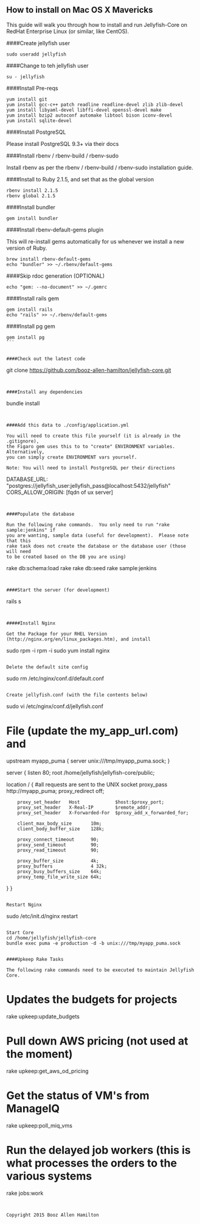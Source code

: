## How to install on Mac OS X Mavericks

This guide will walk you through how to install and run Jellyfish-Core on RedHat Enterprise Linux (or similar,
like CentOS).

####Create jellyfish user

````
sudo useradd jellyfish
````

####Change to teh jellyfish user

````
su - jellyfish
````

####Install Pre-reqs

````
yum install git
yum install gcc-c++ patch readline readline-devel zlib zlib-devel
yum install libyaml-devel libffi-devel openssl-devel make
yum install bzip2 autoconf automake libtool bison iconv-devel
yum install sqlite-devel
````

####Install PostgreSQL

Please install PostgreSQL 9.3+ via their docs


####Install rbenv / rbenv-build / rbenv-sudo

Install rbenv as per the rbenv / rbenv-build / rbenv-sudo installation guide.


####Install to Ruby 2.1.5, and set that as the global version

````
rbenv install 2.1.5
rbenv global 2.1.5
````


####Install bundler

````
gem install bundler
````


####Install rbenv-default-gems plugin

This will re-install gems automatically for us whenever we install a new version of Ruby.

````
brew install rbenv-default-gems
echo "bundler" >> ~/.rbenv/default-gems
````


####Skip rdoc generation (OPTIONAL)

````
echo "gem: --no-document" >> ~/.gemrc
````


####Install rails gem

````
gem install rails
echo "rails" >> ~/.rbenv/default-gems
````


####Install pg gem

````
gem install pg
```


####Check out the latest code

````
git clone https://github.com/booz-allen-hamilton/jellyfish-core.git
````


####Install any dependencies

````
bundle install
````


####Add this data to ./config/application.yml

You will need to create this file yourself (it is already in the .gitignore),
the Figaro gem uses this to to "create" ENVIRONMENT variables.  Alternatively,
you can simply create ENVIRONMENT vars yourself.

Note: You will need to install PostgreSQL per their directions

````
DATABASE_URL:     "postgres://jellyfish_user:jellyfish_pass@localhost:5432/jellyfish"
CORS_ALLOW_ORIGIN: [fqdn of ux server]
````


####Populate the database

Run the following rake commands.  You only need to run "rake sample:jenkins" if
you are wanting, sample data (useful for development).  Please note that this
rake task does not create the database or the database user (those will need
to be created based on the DB you are using)

````
rake db:schema:load
rake
rake db:seed
rake sample:jenkins
````


####Start the server (for development)

````
rails s
````


#####Install Nginx

Get the Package for your RHEL Version (http://nginx.org/en/linux_packages.htm), and install

````
sudo rpm -i rpm -i <url to repo file from above page>
sudo yum install nginx
````

Delete the default site config
````
sudo rm /etc/nginx/conf.d/default.conf
````

Create jellyfish.conf (with the file contents below)
````
sudo vi /etc/nginx/conf.d/jellyfish.conf

# File (update the my_app_url.com) and

upstream myapp_puma {
  server unix:///tmp/myapp_puma.sock;
}

server {
  listen  80;
  root /home/jellyfish/jellyfish-core/public;

  location / {
        #all requests are sent to the UNIX socket
        proxy_pass http://myapp_puma;
        proxy_redirect     off;

        proxy_set_header   Host             $host:$proxy_port;
        proxy_set_header   X-Real-IP        $remote_addr;
        proxy_set_header   X-Forwarded-For  $proxy_add_x_forwarded_for;

        client_max_body_size       10m;
        client_body_buffer_size    128k;

        proxy_connect_timeout      90;
        proxy_send_timeout         90;
        proxy_read_timeout         90;

        proxy_buffer_size          4k;
        proxy_buffers              4 32k;
        proxy_busy_buffers_size    64k;
        proxy_temp_file_write_size 64k;
  }
}
````

Restart Nginx
````
sudo /etc/init.d/nginx restart
````

Start Core
cd /home/jellyfish/jellyfish-core
bundle exec puma -e production -d -b unix:///tmp/myapp_puma.sock


####Upkeep Rake Tasks

The following rake commands need to be executed to maintain Jellyfish Core.

````
# Updates the budgets for projects
rake upkeep:update_budgets

# Pull down AWS pricing (not used at the moment)
rake upkeep:get_aws_od_pricing

# Get the status of VM's from ManageIQ
rake upkeep:poll_miq_vms

# Run the delayed job workers (this is what processes the orders to the various systems
rake jobs:work
````


Copyright 2015 Booz Allen Hamilton
